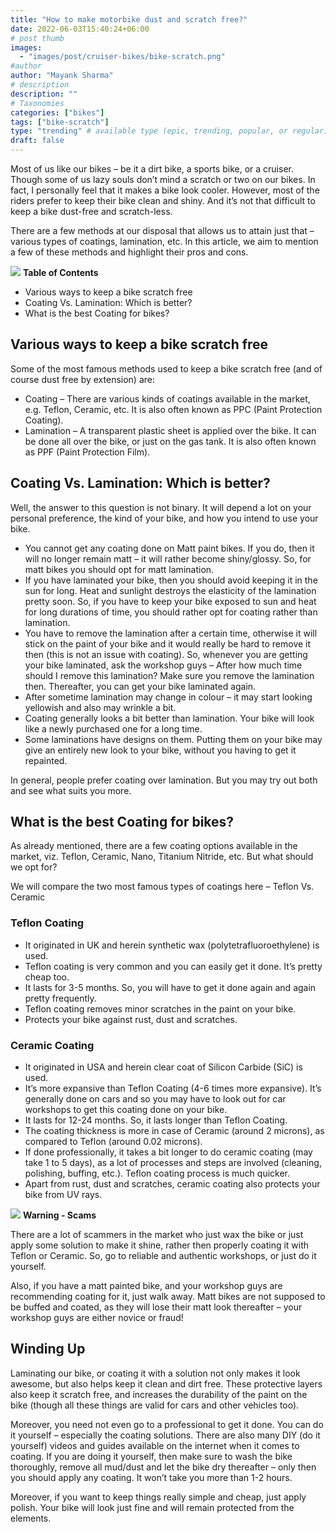 ```yaml
---
title: "How to make motorbike dust and scratch free?"
date: 2022-06-03T15:40:24+06:00
# post thumb
images:
  - "images/post/cruiser-bikes/bike-scratch.png"
#author
author: "Mayank Sharma"
# description
description: ""
# Taxonomies
categories: ["bikes"]
tags: ["bike-scratch"]
type: "trending" # available type (epic, trending, popular, or regular)
draft: false
---
```


Most of us like our bikes – be it a dirt bike, a sports bike, or a cruiser. Though some of us lazy souls don’t mind a scratch or two on our bikes. In fact, I personally feel that it makes a bike look cooler. 
However, most of the riders prefer to keep their bike clean and shiny. And it’s not that difficult to keep a bike dust-free and scratch-less. 

There are a few methods at our disposal that allows us to attain just that – various types of coatings, lamination, etc. In this article, we aim to mention a few of these methods and highlight their pros and cons. 

<div class="toc-mak">
<img src="../../images/pencil.png">
<b>Table of Contents</b>
<ul>
<li>Various ways to keep a bike scratch free</li>
<li>Coating Vs. Lamination: Which is better?</li>
<li>What is the best Coating for bikes?</li>
</ul>
</div>

## Various ways to keep a bike scratch free

Some of the most famous methods used to keep a bike scratch free (and of course dust free by extension) are:
* Coating – There are various kinds of coatings available in the market, e.g. Teflon, Ceramic, etc. It is also often known as PPC (Paint Protection Coating).
* Lamination – A transparent plastic sheet is applied over the bike. It can be done all over the bike, or just on the gas tank. It is also often known as PPF (Paint Protection Film).


## Coating Vs. Lamination: Which is better?

Well, the answer to this question is not binary. It will depend a lot on your personal preference, the kind of your bike, and how you intend to use your bike. 
* You cannot get any coating done on Matt paint bikes. If you do, then it will no longer remain matt – it will rather become shiny/glossy. So, for matt bikes you should opt for matt lamination. 
* If you have laminated your bike, then you should avoid keeping it in the sun for long. Heat and sunlight destroys the elasticity of the lamination pretty soon. So, if you have to keep your bike exposed to sun and heat for long durations of time, you should rather opt for coating rather than lamination. 
* You have to remove the lamination after a certain time, otherwise it will stick on the paint of your bike and it would really be hard to remove it then (this is not an issue with coating). So, whenever you are getting your bike laminated, ask the workshop guys – After how much time should I remove this lamination? Make sure you remove the lamination then. Thereafter, you can get your bike laminated again. 
* After sometime lamination may change in colour – it may start looking yellowish and also may wrinkle a bit. 
* Coating generally looks a bit better than lamination. Your bike will look like a newly purchased one for a long time. 
* Some laminations have designs on them. Putting them on your bike may give an entirely new look to your bike, without you having to get it repainted. 

In general, people prefer coating over lamination. But you may try out both and see what suits you more. 


## What is the best Coating for bikes? 

As already mentioned, there are a few coating options available in the market, viz. Teflon, Ceramic, Nano, Titanium Nitride, etc. But what should we opt for?

We will compare the two most famous types of coatings here – Teflon Vs. Ceramic

### Teflon Coating

* It originated in UK and herein synthetic wax (polytetrafluoroethylene) is used. 
* Teflon coating is very common and you can easily get it done. It’s pretty cheap too. 
* It lasts for 3-5 months. So, you will have to get it done again and again pretty frequently. 
* Teflon coating removes minor scratches in the paint on your bike. 
* Protects your bike against rust, dust and scratches. 

### Ceramic Coating

* It originated in USA and herein clear coat of Silicon Carbide (SiC) is used. 
* It’s more expansive than Teflon Coating (4-6 times more expansive). It’s generally done on cars and so you may have to look out for car workshops to get this coating done on your bike. 
* It lasts for 12-24 months. So, it lasts longer than Teflon Coating. 
* The coating thickness is more in case of Ceramic (around 2 microns), as compared to Teflon (around 0.02 microns).
* If done professionally, it takes a bit longer to do ceramic coating (may take 1 to 5 days), as a lot of processes and steps are involved (cleaning, polishing, buffing, etc.). Teflon coating process is much quicker. 
* Apart from rust, dust and scratches, ceramic coating also protects your bike from UV rays. 

<div class="danger-mak">
  <img src="../../../images/warning.png">
  <b>Warning - Scams</b><br>

There are a lot of scammers in the market who just wax the bike or just apply some solution to make it shine, rather then properly coating it with Teflon or Ceramic. So, go to reliable and authentic workshops, or just do it yourself. 

Also, if you have a matt painted bike, and your workshop guys are recommending coating for it, just walk away. Matt bikes are not supposed to be buffed and coated, as they will lose their matt look thereafter – your workshop guys are either novice or fraud! 
</div>


## Winding Up

Laminating our bike, or coating it with a solution not only makes it look awesome, but also helps keep it clean and dirt free. These protective layers also keep it scratch free, and increases the durability of the paint on the bike (though all these things are valid for cars and other vehicles too).

Moreover, you need not even go to a professional to get it done. You can do it yourself – especially the coating solutions. There are also many DIY (do it yourself) videos and guides available on the internet when it comes to coating.  If you are doing it yourself, then make sure to wash the bike thoroughly, remove all mud/dust and let the bike dry thereafter – only then you should apply any coating. It won’t take you more than 1-2 hours. 

Moreover, if you want to keep things really simple and cheap, just apply polish. Your bike will look just fine and will remain protected from the elements. 

